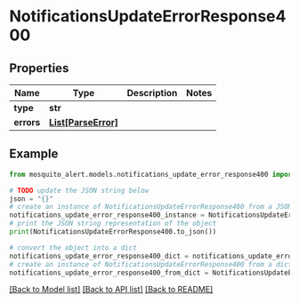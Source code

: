 # NotificationsUpdateErrorResponse400


## Properties

Name | Type | Description | Notes
------------ | ------------- | ------------- | -------------
**type** | **str** |  | 
**errors** | [**List[ParseError]**](ParseError.md) |  | 

## Example

```python
from mosquito_alert.models.notifications_update_error_response400 import NotificationsUpdateErrorResponse400

# TODO update the JSON string below
json = "{}"
# create an instance of NotificationsUpdateErrorResponse400 from a JSON string
notifications_update_error_response400_instance = NotificationsUpdateErrorResponse400.from_json(json)
# print the JSON string representation of the object
print(NotificationsUpdateErrorResponse400.to_json())

# convert the object into a dict
notifications_update_error_response400_dict = notifications_update_error_response400_instance.to_dict()
# create an instance of NotificationsUpdateErrorResponse400 from a dict
notifications_update_error_response400_from_dict = NotificationsUpdateErrorResponse400.from_dict(notifications_update_error_response400_dict)
```
[[Back to Model list]](../README.md#documentation-for-models) [[Back to API list]](../README.md#documentation-for-api-endpoints) [[Back to README]](../README.md)


